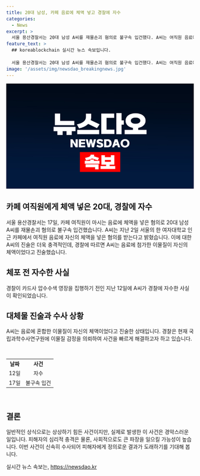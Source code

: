 ```yaml
---
title: 20대 남성, 카페 음료에 체액 넣고 경찰에 자수
categories:
  - News
excerpt: >
  서울 용산경찰서는 20대 남성 A씨를 재물손괴 혐의로 불구속 입건했다. A씨는 여직원 음료에 자신의 체액을 넣은 혐의를 받는다. 경찰은 CC TV와 카드 사용 내역을 확인하고 A씨는 자수한 후, 음료에 넣은 이물질이 자신의 체액이었다고 진술했다. (150자)
feature_text: >
  ## koreablockchain 실시간 뉴스 속보입니다.

  서울 용산경찰서는 20대 남성 A씨를 재물손괴 혐의로 불구속 입건했다. A씨는 여직원 음료에 자신의 체액을 넣은 혐의를 받는다. 경찰은 CC TV와 카드 사용 내역을 확인하고 A씨는 자수한 후, 음료에 넣은 이물질이 자신의 체액이었다고 진술했다. (150자)
image: '/assets/img/newsdao_breakingnews.jpg'
---
```


<p><img src="/assets/img/newsdao_breakingnews.jpg" alt="koreablockchain 속보" /></p>

<h2 data-ke-size="size28"><b>카페 여직원에게 체액 넣은 20대, 경찰에 자수</b></h2>

<p data-ke-size="size16"></p>

<p>서울 용산경찰서는 17일, 카페 여직원이 마시는 음료에 체액을 넣은 혐의로 20대 남성 A씨를 재물손괴 혐의로 불구속 입건했습니다. A씨는 지난 2일 서울의 한 여자대학교 인근 카페에서 여직원 음료에 자신의 체액을 넣은 혐의를 받는다고 밝혔습니다. 이에 대한 A씨의 진술은 더욱 충격적인데, 경찰에 따르면 A씨는 음료에 첨가한 이물질이 자신의 체액이었다고 진술했습니다.</p>

<h2 data-ke-size="size26">체포 전 자수한 사실</h2>

<p data-ke-size="size16">경찰이 카드사 압수수색 영장을 집행하기 전인 지난 12일에 A씨가 경찰에 자수한 사실이 확인되었습니다. </p>

<h2 data-ke-size="size26">대체물 진술과 수사 상황</h2>

<p data-ke-size="size16">A씨는 음료에 혼합한 이물질이 자신의 체액이었다고 진술한 상태입니다. 경찰은 현재 국립과학수사연구원에 이물질 감정을 의뢰하여 사건을 빠르게 해결하고자 하고 있습니다.</p>

<p data-ke-size="size16">&nbsp;</p>

<table>
<tbody>
<tr>
<td style="text-align: center; height: 17px;"><b>날짜</b></td>
<td style="text-align: center; height: 17px;"><b>사건</b></td>
</tr>
<tr>
<td style="text-align: center; height: 17px;">12일</td>
<td style="text-align: center; height: 17px;">자수</td>
</tr>
<tr>
<td style="text-align: center; height: 17px;">17일</td>
<td style="text-align: center; height: 17px;">불구속 입건</td>
</tr>
</tbody>
</table>

<p data-ke-size="size16">&nbsp;</p>

<h2 data-ke-size="size26">결론</h2>

<p data-ke-size="size16">일반적인 상식으로는 상상하기 힘든 사건이지만, 실제로 발생한 이 사건은 경악스러운 일입니다. 피해자의 심리적 충격은 물론, 사회적으로도 큰 파장을 일으킬 가능성이 높습니다. 이번 사건이 신속히 수사되어 피해자에게 정의로운 결과가 도래하기를 기대해 봅니다.</p>
실시간 뉴스 속보는, <a href="https://newsdao.kr" rel="dofollow">https://newsdao.kr</a>


